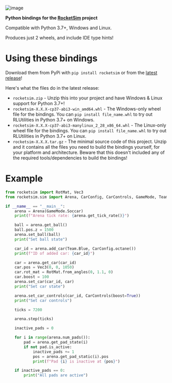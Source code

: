 ![image](https://user-images.githubusercontent.com/36944229/219303954-7267bce1-b7c5-4f15-881c-b9545512e65b.png)

**Python bindings for the [RocketSim](https://github.com/ZealanL/RocketSim) project**

Compatible with Python 3.7+, Windows and Linux.

Produces just 2 wheels, and include IDE type hints!

# Using these bindings

Download them from PyPi with `pip install rocketsim` or from the [latest release](https://github.com/VirxEC/rocketsim-py/releases)!

Here's what the files do in the latest release:
 - `rocketsim.zip` - Unzip this into your project and have Windows & Linux support for Python 3.7+!
 - `rocketsim-X.X.X-cp37-abi3-win_amd64.whl` - The Windows-only wheel file for the bindings. You can `pip install file_name.whl` to try out RLUtilities in Python 3.7+ on Windows.
 - `rocketsim-X.X.X-cp37-abi3-manylinux_2_28_x86_64.whl` - The Linux-only wheel file for the bindings. You can `pip install file_name.whl` to try out RLUtilities in Python 3.7+ on Linux.
 - `rocketsim-X.X.X.tar.gz` - The minimal source code of this project. Unzip and it contains all the files you need to build the bindings yourself, for your platform and architecture. Beware that this doesn't included any of the required tools/dependencies to build the bindings!

# Example

```python
from rocketsim import RotMat, Vec3
from rocketsim.sim import Arena, CarConfig, CarControls, GameMode, Team

if __name__ == "__main__":
    arena = Arena(GameMode.Soccar)
    print(f"Arena tick rate: {arena.get_tick_rate()}")

    ball = arena.get_ball()
    ball.pos.z = 1500
    arena.set_ball(ball)
    print("Set ball state")

    car_id = arena.add_car(Team.Blue, CarConfig.octane())
    print(f"ID of added car: {car_id}")

    car = arena.get_car(car_id)
    car.pos = Vec3(0, 0, 1050)
    car.rot_mat = RotMat.from_angles(0, 1.1, 0)
    car.boost = 100
    arena.set_car(car_id, car)
    print("Set car state")

    arena.set_car_controls(car_id, CarControls(boost=True))
    print("Set car controls")

    ticks = 7200

    arena.step(ticks)

    inactive_pads = 0

    for i in range(arena.num_pads()):
        pad = arena.get_pad_state(i)
        if not pad.is_active:
            inactive_pads += 1
            pos = arena.get_pad_static(i).pos
            print(f"Pad {i} is inactive at {pos}")

    if inactive_pads == 0:
        print("All pads are active")
```

